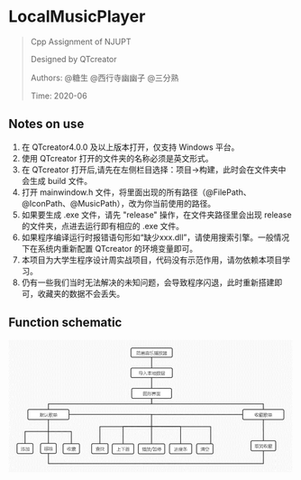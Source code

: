 # LocalMusicPlayer

> Cpp Assignment of NJUPT
>
> Designed by QTcreator
>
> Authors: @糖生 @西行寺幽幽子 @三分熟
> 
> Time: 2020-06

## Notes on use
1. 在 QTcreator4.0.0 及以上版本打开，仅支持 Windows 平台。
2. 使用 QTcreator 打开的文件夹的名称必须是英文形式。
3. 在 QTcreator 打开后,请先在左侧栏目选择：项目->构建，此时会在文件夹中会生成 build 文件。
4. 打开 mainwindow.h 文件，将里面出现的所有路径（@FilePath、@IconPath、@MusicPath），改为你当前使用的路径。
5. 如果要生成 .exe 文件，请先 "release" 操作，在文件夹路径里会出现 release 的文件夹，点进去运行即有相应的 .exe 文件。
6. 如果程序编译运行时报错语句形如“缺少xxx.dll”，请使用搜索引擎。一般情况下在系统内重新配置 QTcreator 的环境变量即可。
7. 本项目为大学生程序设计周实战项目，代码没有示范作用，请勿依赖本项目学习。
8. 仍有一些我们当时无法解决的未知问题，会导致程序闪退，此时重新搭建即可，收藏夹的数据不会丢失。

## Function schematic
![Structure](/functions.png "STRUCTURE")
